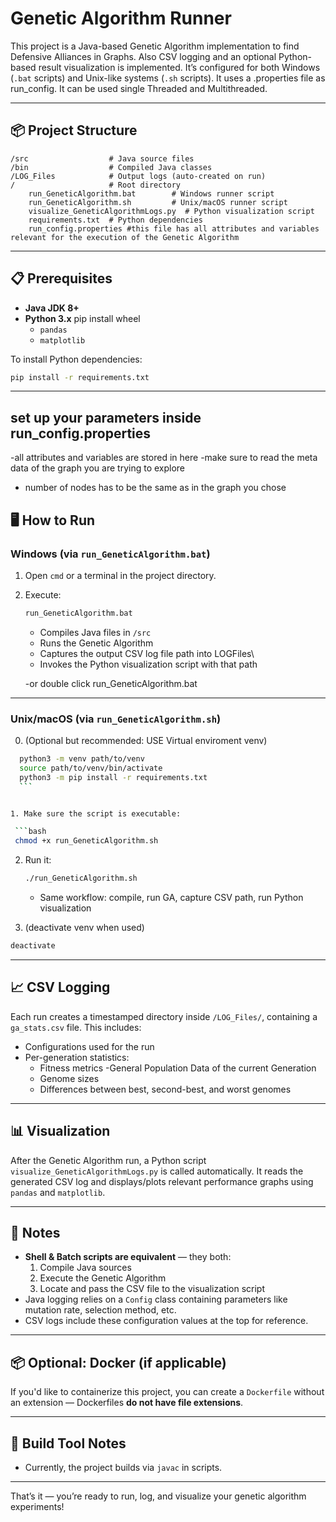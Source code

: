 
# Genetic Algorithm Runner

This project is a Java-based Genetic Algorithm implementation to find Defensive Alliances in Graphs. Also CSV logging and an optional Python-based result visualization is implemented. It’s configured for both Windows (`.bat` scripts) and Unix-like systems (`.sh` scripts).
It uses a .properties file as run_config. It can be used single Threaded and Multithreaded.

---

## 📦 Project Structure

```
/src                  # Java source files
/bin                  # Compiled Java classes
/LOG_Files            # Output logs (auto-created on run)
/                     # Root directory
    run_GeneticAlgorithm.bat        # Windows runner script
    run_GeneticAlgorithm.sh         # Unix/macOS runner script
    visualize_GeneticAlgorithmLogs.py  # Python visualization script
    requirements.txt  # Python dependencies
	run_config.properties #this file has all attributes and variables relevant for the execution of the Genetic Algorithm
```

---

## 📋 Prerequisites

- **Java JDK 8+**
- **Python 3.x**
    pip install wheel
  - `pandas`
  - `matplotlib`

To install Python dependencies:

```bash
pip install -r requirements.txt
```

---

## set up your parameters inside run_config.properties

-all attributes and variables are stored in here
-make sure to read the meta data of the graph you are trying to explore
- number of nodes has to be the same as in the graph you chose



## 🖥️ How to Run

### Windows (via `run_GeneticAlgorithm.bat`)

1. Open `cmd` or a terminal in the project directory.
2. Execute:

   ```bash
   run_GeneticAlgorithm.bat
   ```
   
   - Compiles Java files in `/src`
   - Runs the Genetic Algorithm
   - Captures the output CSV log file path into LOGFiles\
   - Invokes the Python visualization script with that path
   
   -or double click run_GeneticAlgorithm.bat

---

### Unix/macOS (via `run_GeneticAlgorithm.sh`)

0. (Optional but recommended: USE Virtual enviroment venv)

  ```bash
    python3 -m venv path/to/venv
    source path/to/venv/bin/activate
    python3 -m pip install -r requirements.txt
    ```


1. Make sure the script is executable:

   ```bash
   chmod +x run_GeneticAlgorithm.sh
   ```

2. Run it:

   ```bash
   ./run_GeneticAlgorithm.sh
   ```

   - Same workflow: compile, run GA, capture CSV path, run Python visualization

3. (deactivate venv when used)

  ```bash
  deactivate
  ```

---

## 📈 CSV Logging

Each run creates a timestamped directory inside `/LOG_Files/`, containing a `ga_stats.csv` file. This includes:

- Configurations used for the run
- Per-generation statistics:
  - Fitness metrics
  -General Population Data of the current Generation
  - Genome sizes
  - Differences between best, second-best, and worst genomes

---

## 📊 Visualization

After the Genetic Algorithm run, a Python script `visualize_GeneticAlgorithmLogs.py` is called automatically. It reads the generated CSV log and displays/plots relevant performance graphs using `pandas` and `matplotlib`.

---

## 📝 Notes

- **Shell & Batch scripts are equivalent** — they both:
  1. Compile Java sources
  2. Execute the Genetic Algorithm
  3. Locate and pass the CSV file to the visualization script
- Java logging relies on a `Config` class containing parameters like mutation rate, selection method, etc.
- CSV logs include these configuration values at the top for reference.

---

## 📦 Optional: Docker (if applicable)

If you'd like to containerize this project, you can create a `Dockerfile` without an extension — Dockerfiles **do not have file extensions**.

---

## 📑 Build Tool Notes

- Currently, the project builds via `javac` in scripts.

---

That’s it — you’re ready to run, log, and visualize your genetic algorithm experiments!
